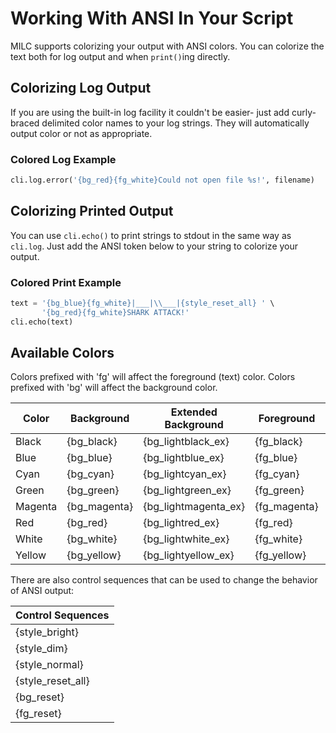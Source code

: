 # Working With ANSI In Your Script

MILC supports colorizing your output with ANSI colors. You can colorize the
text both for log output and when `print()`ing directly.

## Colorizing Log Output

If you are using the built-in log facility it couldn't be easier- just add
curly-braced delimited color names to your log strings. They will
automatically output color or not as appropriate.

### Colored Log Example

```python
cli.log.error('{bg_red}{fg_white}Could not open file %s!', filename)
```

## Colorizing Printed Output

You can use `cli.echo()` to print strings to stdout in the same way as
`cli.log`. Just add the ANSI token below to your string to colorize your
output.

### Colored Print Example

```python
text = '{bg_blue}{fg_white}|___|\\___|{style_reset_all} ' \
       '{bg_red}{fg_white}SHARK ATTACK!'
cli.echo(text)
```

## Available Colors

Colors prefixed with 'fg' will affect the foreground (text) color. Colors
prefixed with 'bg' will affect the background color.

| Color | Background | Extended Background | Foreground | Extended Foreground|
|-------|------------|---------------------|------------|--------------------|
| Black | {bg_black} | {bg_lightblack_ex} | {fg_black} | {fg_lightblack_ex} |
| Blue | {bg_blue} | {bg_lightblue_ex} | {fg_blue} | {fg_lightblue_ex} |
| Cyan | {bg_cyan} | {bg_lightcyan_ex} | {fg_cyan} | {fg_lightcyan_ex} |
| Green | {bg_green} | {bg_lightgreen_ex} | {fg_green} | {fg_lightgreen_ex} |
| Magenta | {bg_magenta} | {bg_lightmagenta_ex} | {fg_magenta} | {fg_lightmagenta_ex} |
| Red | {bg_red} | {bg_lightred_ex} | {fg_red} | {fg_lightred_ex} |
| White | {bg_white} | {bg_lightwhite_ex} | {fg_white} | {fg_lightwhite_ex} |
| Yellow | {bg_yellow} | {bg_lightyellow_ex} | {fg_yellow} | {fg_lightyellow_ex} |

There are also control sequences that can be used to change the behavior of
ANSI output:

| Control Sequences |
|-------------------|
| {style_bright} |
| {style_dim} |
| {style_normal} |
| {style_reset_all} |
| {bg_reset} |
| {fg_reset} |
